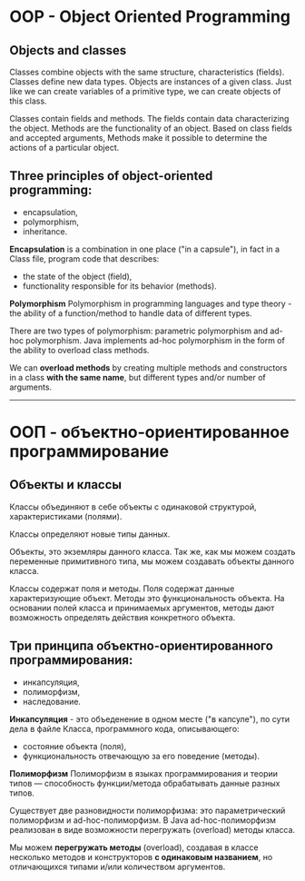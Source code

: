 # OOP - Object Oriented Programming

## Objects and classes
Classes combine objects with the same structure, characteristics (fields).
Classes define new data types.
Objects are instances of a given class. Just like we can create
variables of a primitive type, we can create objects of this class.

Classes contain fields and methods.
The fields contain data characterizing the object.
Methods are the functionality of an object. Based on class fields and accepted arguments,
Methods make it possible to determine the actions of a particular object.

## Three principles of object-oriented programming:
- encapsulation,
- polymorphism,
- inheritance.

**Encapsulation** is a combination in one place ("in a capsule"), in fact in a Class file,
program code that describes:

- the state of the object (field),
- functionality responsible for its behavior (methods).

**Polymorphism**
Polymorphism in programming languages and type theory - the ability of a function/method to handle
data of different types.

There are two types of polymorphism: parametric polymorphism and ad-hoc polymorphism.
Java implements ad-hoc polymorphism in the form of the ability to overload class methods.

We can **overload methods** by creating multiple methods and constructors in a class
**with the same name**, but different types and/or number of arguments.

________________________

# OOП - объектно-ориентированное программирование

## Объекты и классы
Классы объединяют в себе объекты с одинаковой структурой, характеристиками (полями).

Классы определяют новые типы данных. 

Объекты, это экземляры данного класса. Так же, как мы можем создать
переменные примитивного типа, мы можем создавать объекты данного класса.

Классы содержат поля и методы. 
Поля содержат данные характеризующие объект. 
Методы это функциональность объекта. На основании полей класса и принимаемых аргументов, 
методы дают возможность определять действия конкретного объекта.

## Три принципа объектно-ориентированного программирования: 
- инкапсуляция, 
- полиморфизм, 
- наследование.

**Инкапсуляция** - это объеденение в одном месте ("в капсуле"), по сути дела в файле Класса,
программного кода, описывающего:

- состояние объекта (поля), 
- функциональность отвечающую за его поведение (методы).

**Полиморфизм**
Полиморфизм в языках программирования и теории типов — способность функции/метода обрабатывать 
данные разных типов.

Существует две разновидности полиморфизма: это параметрический полиморфизм и ad-hoc-полиморфизм.
В Java ad-hoc-полиморфизм реализован в виде возможности перегружать (overload) методы класса.

Мы можем **перегружать методы** (overload), создавая в классе несколько методов и конструкторов 
**с одинаковым названием**, но отличающихся типами и/или количеством аргументов.